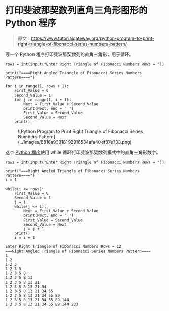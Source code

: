 # 打印斐波那契数列直角三角形图形的 Python 程序

> 原文：<https://www.tutorialgateway.org/python-program-to-print-right-triangle-of-fibonacci-series-numbers-pattern/>

写一个 Python 程序打印斐波那契数列的直角三角形，用于循环。

```
rows = int(input("Enter Right Triangle of Fibonacci Numbers Rows = "))

print("====Right Angled Triangle of Fibonacci Series Numbers Pattern====")

for i in range(1, rows + 1):
    First_Value = 0
    Second_Value = 1
    for j in range(1, i + 1):
        Next = First_Value + Second_Value
        print(Next, end = ' ')
        First_Value = Second_Value
        Second_Value = Next
    print()
```

<figure class="wp-block-image size-large">![Python Program to Print Right Triangle of Fibonacci Series Numbers Pattern](../Images/6816a93918192916534afa40ef87e733.png)</figure>

这个 [Python 程序](https://www.tutorialgateway.org/python-programming-examples/)使用 while 循环打印斐波那契数列模式中的直角三角形数字。

```
rows = int(input("Enter Right Triangle of Fibonacci Numbers Rows = "))

print("===Right Angled Triangle of Fibonacci Series Numbers Pattern====")
i = 1

while(i <= rows):
    First_Value = 0
    Second_Value = 1
    j = 1
    while(j <= i):
        Next = First_Value + Second_Value
        print(Next, end = ' ')
        First_Value = Second_Value
        Second_Value = Next
        j = j + 1
    print()
    i = i + 1
```

```
Enter Right Triangle of Fibonacci Numbers Rows = 12
===Right Angled Triangle of Fibonacci Series Numbers Pattern====
1 
1 2 
1 2 3 
1 2 3 5 
1 2 3 5 8 
1 2 3 5 8 13 
1 2 3 5 8 13 21 
1 2 3 5 8 13 21 34 
1 2 3 5 8 13 21 34 55 
1 2 3 5 8 13 21 34 55 89 
1 2 3 5 8 13 21 34 55 89 144 
1 2 3 5 8 13 21 34 55 89 144 233 
```
